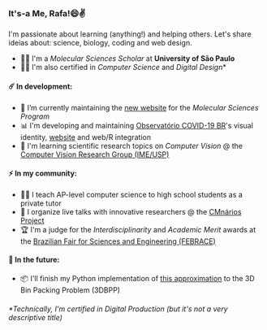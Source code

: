 ### It's-a Me, Rafa!😄✌️
I'm passionate about learning (anything!) and helping others. Let's share ideias about: science, biology, coding and web design.

- 👨‍🔬 I'm a *Molecular Sciences Scholar* at **University of São Paulo**
- 👨‍💻 I'm also certified in *Computer Science* and *Digital Design**


#### ☄️ In development:

- 🎨 I’m currently maintaining the [new website](http://cecm.usp.br/) for the *Molecular Sciences Program*
- 📊 I'm developing and maintaining [Observatório COVID-19 BR](https://github.com/covid19br/covid19br.github.io)'s visual identity, [website](https://covid19br.github.io) and web/R integration
- 🌱 I'm learning scientific research topics on *Computer Vision* @ the [Computer Vision Research Group (IME/USP)](http://www.vision.ime.usp.br/)

#### ⚡ In my community:

- 👨‍🏫 I teach AP-level computer science to high school students as a private tutor
- 💬 I organize live talks with innovative researchers @ the [CMnários Project](https://www.youtube.com/watch?v=cLELdXM2NE8&list=PLxRhdgU89XT_1Ilg4hhR2auNlptYERY1O&index=2)
- 🏆 I'm a judge for the *Interdisciplinarity* and *Academic Merit* awards at the [Brazilian Fair for Sciences and Engineering (FEBRACE)](https://febrace.org.br/)

#### 🔮 In the future:
- 📦 I'll finish my Python implementation of [this approximation](https://www.sciencedirect.com/science/article/abs/pii/S0305054808002670) to the 3D Bin Packing Problem (3DBPP)


###### *Technically, I'm certified in *Digital Production* (but it's not a very descriptive title)

<!--
**badain/badain** is a ✨ _special_ ✨ repository because its `README.md` (this file) appears on your GitHub profile.

Here are some ideas to get you started:

- 🔭 I’m currently working on ...
- 🌱 I’m currently learning ...
- 👯 I’m looking to collaborate on ...
- 🤔 I’m looking for help with ...
- 💬 Ask me about ...
- 📫 How to reach me: ...
- 😄 Pronouns: ...
- ⚡ Fun fact: ...
-->
